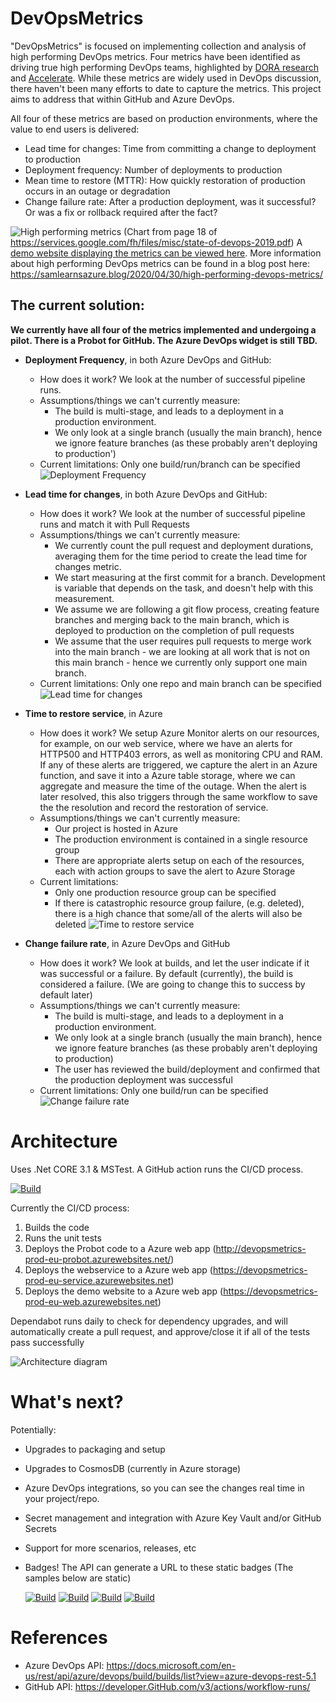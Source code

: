 # DevOpsMetrics
"DevOpsMetrics" is focused on implementing collection and analysis of high performing DevOps metrics. Four metrics have been identified as driving true high performing DevOps teams, highlighted by [DORA research](https://www.devops-research.com/research.html) and [Accelerate](https://www.amazon.com/Accelerate-Software-Performing-Technology-Organizations/dp/1942788339). While these metrics are widely used in DevOps discussion, there haven't been many efforts to date to capture the metrics. This project aims to address that within GitHub and Azure DevOps. 

All four of these metrics are based on production environments, where the value to end users is delivered:

- Lead time for changes: Time from committing a change to deployment to production
- Deployment frequency: Number of deployments to production
- Mean time to restore (MTTR): How quickly restoration of production occurs in an outage or degradation
- Change failure rate: After a production deployment, was it successful? Or was a fix or rollback required after the fact?

![High performing metrics](https://samlearnsazure.files.wordpress.com/2020/04/01highperformers.png)
(Chart from page 18 of https://services.google.com/fh/files/misc/state-of-devops-2019.pdf)
A [demo website displaying the metrics can be viewed here](https://devopsmetrics-prod-eu-web.azurewebsites.net/).
More information about high performing DevOps metrics can be found in a blog post here: https://samlearnsazure.blog/2020/04/30/high-performing-devops-metrics/

## The current solution:
**We currently have all four of the metrics implemented and undergoing a pilot. There is a Probot for GitHub. The Azure DevOps widget is still TBD.**

- **Deployment Frequency**, in both Azure DevOps and GitHub:
  - How does it work? We look at the number of successful pipeline runs. 
  - Assumptions/things we can't currently measure: 
      - The build is multi-stage, and leads to a deployment in a production environment.
      - We only look at a single branch (usually the main branch), hence we ignore feature branches (as these probably aren't deploying to production')
  - Current limitations: Only one build/run/branch can be specified
![Deployment Frequency](https://github.com/samsmithnz/DevOpsMetrics/blob/master/ReadmeImages/DeploymentFrequencyDemo.png)

- **Lead time for changes**, in both Azure DevOps and GitHub:
  - How does it work? We look at the number of successful pipeline runs and match it with Pull Requests 
  - Assumptions/things we can't currently measure:
      - We currently count the pull request and deployment durations, averaging them for the time period to create the lead time for changes metric.
      - We start measuring at the first commit for a branch. Development is variable that depends on the task, and doesn't help with this measurement.
      - We assume we are following a git flow process, creating feature branches and merging back to the main branch, which is deployed to production on the completion of pull requests
      - We assume that the user requires pull requests to merge work into the main branch - we are looking at all work that is not on this main branch - hence we currently only support one main branch.
  - Current limitations: Only one repo and main branch can be specified
![Lead time for changes](https://github.com/samsmithnz/DevOpsMetrics/blob/master/ReadmeImages/LeadTimeForChanges.png)

- **Time to restore service**, in Azure
  - How does it work? We setup Azure Monitor alerts on our resources, for example, on our web service, where we have an alerts for HTTP500 and HTTP403 errors, as well as monitoring CPU and RAM. If any of these alerts are triggered, we capture the alert in an Azure function, and save it into a Azure table storage, where we can aggregate and measure the time of the outage. When the alert is later resolved, this also triggers through the same workflow to save the the resolution and record the restoration of service. 
  - Assumptions/things we can't currently measure:
      - Our project is hosted in Azure
      - The production environment is contained in a single resource group
      - There are appropriate alerts setup on each of the resources, each with action groups to save the alert to Azure Storage 
  - Current limitations: 
      - Only one production resource group can be specified
      - If there is catastrophic resource group failure, (e.g. deleted), there is a high chance that some/all of the alerts will also be deleted
![Time to restore service](https://github.com/samsmithnz/DevOpsMetrics/blob/master/ReadmeImages/TimeToRestoreService.png)

- **Change failure rate**, in Azure DevOps and GitHub
  - How does it work? We look at builds, and let the user indicate if it was successful or a failure. By default (currently), the build is considered a failure. (We are going to change this to success by default later) 
  - Assumptions/things we can't currently measure:
      - The build is multi-stage, and leads to a deployment in a production environment.
      - We only look at a single branch (usually the main branch), hence we ignore feature branches (as these probably aren't deploying to production)
      - The user has reviewed the build/deployment and confirmed that the production deployment was successful
  - Current limitations: Only one build/run can be specified
![Change failure rate](https://github.com/samsmithnz/DevOpsMetrics/blob/master/ReadmeImages/ChangeFailureRate.png)

# Architecture
Uses .Net CORE 3.1 & MSTest. A GitHub action runs the CI/CD process. 

[![Build](https://GitHub.com/samsmithnz/DevOpsMetrics/workflows/CI/CD/badge.svg)](https://GitHub.com/samsmithnz/DevOpsMetrics/actions?query=workflow%3ACI%2FCD)

Currently the CI/CD process: 
1. Builds the code
2. Runs the unit tests
3. Deploys the Probot code to a Azure web app (http://devopsmetrics-prod-eu-probot.azurewebsites.net/)
3. Deploys the webservice to a Azure web app (https://devopsmetrics-prod-eu-service.azurewebsites.net)
4. Deploys the demo website to a Azure web app (https://devopsmetrics-prod-eu-web.azurewebsites.net)

Dependabot runs daily to check for dependency upgrades, and will automatically create a pull request, and approve/close it if all of the tests pass successfully 

![Architecture diagram](https://github.com/samsmithnz/DevOpsMetrics/blob/master/ReadmeImages/Architecture.png)


# What's next?
Potentially:
- Upgrades to packaging and setup
- Upgrades to CosmosDB (currently in Azure storage)
- Azure DevOps integrations, so you can see the changes real time in your project/repo.
- Secret management and integration with Azure Key Vault and/or GitHub Secrets
- Support for more scenarios, releases, etc
- Badges! The API can generate  a URL to these static badges (The samples below are static)

  [![Build](https://img.shields.io/badge/Deployment%20frequency-Elite-brightgreen)](https://img.shields.io/badge/Deployment%20frequency-Elite-brightgreen) [![Build](https://img.shields.io/badge/Lead%20time%20for%20changes-High-green)](https://img.shields.io/badge/Lead%20time%20for%20changes-High-green) [![Build](https://img.shields.io/badge/Time%20to%20restore%20service-Medium-orange)](https://img.shields.io/badge/Time%20to%20restore%20service-Medium-orange) [![Build](https://img.shields.io/badge/Change%20failure%20rate-Low-red)](https://img.shields.io/badge/Change%20failure%20rate-Low-red)

# References

- Azure DevOps API: https://docs.microsoft.com/en-us/rest/api/azure/devops/build/builds/list?view=azure-devops-rest-5.1
- GitHub API: https://developer.GitHub.com/v3/actions/workflow-runs/
